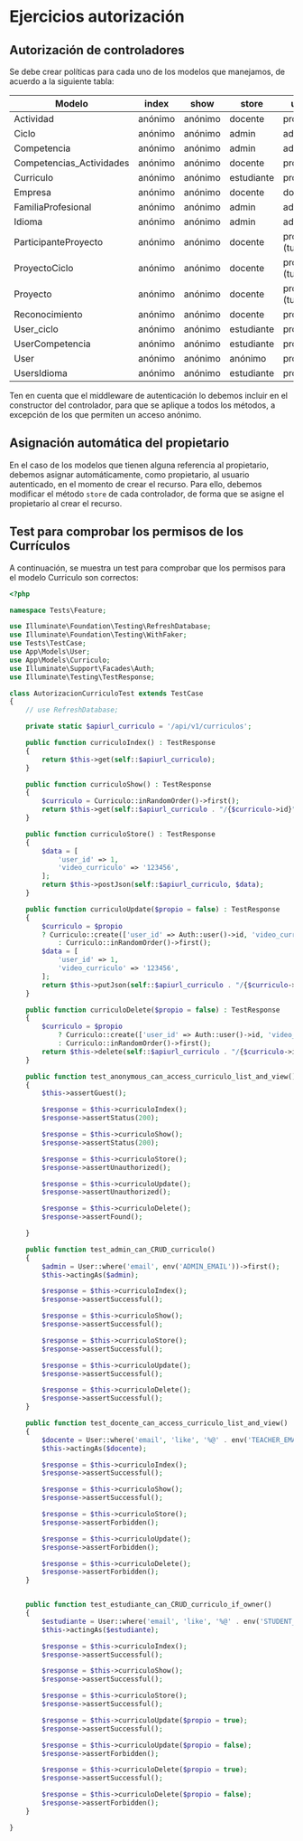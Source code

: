 # Ejercicios autorización

## Autorización de controladores

Se debe crear políticas para cada uno de los modelos que manejamos, de acuerdo a la siguiente tabla:

Modelo| index | show | store | update | destroy
-|-|-|-|-|-
Actividad | anónimo | anónimo | docente | propietario | propietario
Ciclo | anónimo | anónimo | admin | admin | admin
Competencia | anónimo | anónimo | admin | admin | admin
Competencias_Actividades | anónimo | anónimo | docente | propietario | propietario
Curriculo | anónimo | anónimo | estudiante | propietario | propietario
Empresa | anónimo | anónimo | docente | docente | propietario
FamiliaProfesional | anónimo | anónimo | admin | admin | admin
Idioma | anónimo | anónimo | admin | admin | admin
ParticipanteProyecto | anónimo | anónimo | docente | propietario (tutor) | propietario (tutor)
ProyectoCiclo | anónimo | anónimo | docente | propietario (tutor) | propietario (tutor)
Proyecto | anónimo | anónimo | docente | propietario (tutor) | propietario (tutor)
Reconocimiento | anónimo | anónimo | docente | propietario | propietario
User_ciclo | anónimo | anónimo | estudiante | propietario | propietario
UserCompetencia | anónimo | anónimo | estudiante | propietario | propietario
User | anónimo | anónimo | anónimo | propietario | propietario
UsersIdioma | anónimo | anónimo | estudiante | propietario | propietario

Ten en cuenta que el middleware de autenticación lo debemos incluir en el constructor del controlador, para que se aplique a todos los métodos, a excepción de los que permiten un acceso anónimo.

## Asignación automática del propietario

En el caso de los modelos que tienen alguna referencia al propietario, debemos asignar automáticamente, como propietario, al usuario autenticado, en el momento de crear el recurso. Para ello, debemos modificar el método `store` de cada controlador, de forma que se asigne el propietario al crear el recurso.

## Test para comprobar los permisos de los Currículos

A continuación, se muestra un test para comprobar que los permisos para el modelo Curriculo son correctos:

```php
<?php

namespace Tests\Feature;

use Illuminate\Foundation\Testing\RefreshDatabase;
use Illuminate\Foundation\Testing\WithFaker;
use Tests\TestCase;
use App\Models\User;
use App\Models\Curriculo;
use Illuminate\Support\Facades\Auth;
use Illuminate\Testing\TestResponse;

class AutorizacionCurriculoTest extends TestCase
{
    // use RefreshDatabase;

    private static $apiurl_curriculo = '/api/v1/curriculos';

    public function curriculoIndex() : TestResponse
    {
        return $this->get(self::$apiurl_curriculo);
    }

    public function curriculoShow() : TestResponse
    {
        $curriculo = Curriculo::inRandomOrder()->first();
        return $this->get(self::$apiurl_curriculo . "/{$curriculo->id}");
    }

    public function curriculoStore() : TestResponse
    {
        $data = [
            'user_id' => 1,
            'video_curriculo' => '123456',
        ];
        return $this->postJson(self::$apiurl_curriculo, $data);
    }

    public function curriculoUpdate($propio = false) : TestResponse
    {
        $curriculo = $propio 
        ? Curriculo::create(['user_id' => Auth::user()->id, 'video_curriculum' => '123456'])
            : Curriculo::inRandomOrder()->first();
        $data = [
            'user_id' => 1,
            'video_curriculo' => '123456',
        ];
        return $this->putJson(self::$apiurl_curriculo . "/{$curriculo->id}", $data);
    }

    public function curriculoDelete($propio = false) : TestResponse
    {
        $curriculo = $propio 
            ? Curriculo::create(['user_id' => Auth::user()->id, 'video_curriculum' => '123456'])
            : Curriculo::inRandomOrder()->first();
        return $this->delete(self::$apiurl_curriculo . "/{$curriculo->id}");
    }

    public function test_anonymous_can_access_curriculo_list_and_view()
    {
        $this->assertGuest();

        $response = $this->curriculoIndex();
        $response->assertStatus(200);

        $response = $this->curriculoShow();
        $response->assertStatus(200);

        $response = $this->curriculoStore();
        $response->assertUnauthorized();

        $response = $this->curriculoUpdate();
        $response->assertUnauthorized();

        $response = $this->curriculoDelete();
        $response->assertFound();

    }

    public function test_admin_can_CRUD_curriculo()
    {
        $admin = User::where('email', env('ADMIN_EMAIL'))->first();
        $this->actingAs($admin);

        $response = $this->curriculoIndex();
        $response->assertSuccessful();

        $response = $this->curriculoShow();
        $response->assertSuccessful();

        $response = $this->curriculoStore();
        $response->assertSuccessful();

        $response = $this->curriculoUpdate();
        $response->assertSuccessful();

        $response = $this->curriculoDelete();
        $response->assertSuccessful();
    }

    public function test_docente_can_access_curriculo_list_and_view()
    {
        $docente = User::where('email', 'like', '%@' . env('TEACHER_EMAIL_DOMAIN'))->first();
        $this->actingAs($docente);

        $response = $this->curriculoIndex();
        $response->assertSuccessful();

        $response = $this->curriculoShow();
        $response->assertSuccessful();

        $response = $this->curriculoStore();
        $response->assertForbidden();

        $response = $this->curriculoUpdate();
        $response->assertForbidden();

        $response = $this->curriculoDelete();
        $response->assertForbidden();
    }


    public function test_estudiante_can_CRUD_curriculo_if_owner()
    {
        $estudiante = User::where('email', 'like', '%@' . env('STUDENT_EMAIL_DOMAIN'))->first();
        $this->actingAs($estudiante);

        $response = $this->curriculoIndex();
        $response->assertSuccessful();

        $response = $this->curriculoShow();
        $response->assertSuccessful();

        $response = $this->curriculoStore();
        $response->assertSuccessful();

        $response = $this->curriculoUpdate($propio = true);
        $response->assertSuccessful();

        $response = $this->curriculoUpdate($propio = false);
        $response->assertForbidden();

        $response = $this->curriculoDelete($propio = true);
        $response->assertSuccessful();

        $response = $this->curriculoDelete($propio = false);
        $response->assertForbidden();
    }

}
```